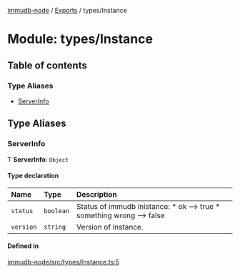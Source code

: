 [immudb-node](../README.md) / [Exports](../modules.md) / types/Instance

# Module: types/Instance

## Table of contents

### Type Aliases

- [ServerInfo](types_Instance.md#serverinfo)

## Type Aliases

### ServerInfo

Ƭ **ServerInfo**: `Object`

#### Type declaration

| Name | Type | Description |
| :------ | :------ | :------ |
| `status` | `boolean` | Status of immudb inistance:  * ok --> true  * something wrong --> false |
| `version` | `string` | Version of instance. |

#### Defined in

[immudb-node/src/types/Instance.ts:5](https://github.com/user3232/node-immu-db/blob/30c0d74/immudb-node/src/types/Instance.ts#L5)

